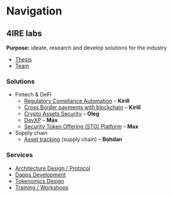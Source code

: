 # Navigation

## **4IRE labs**

**Purpose:** ideate, research and develop solutions for the industry

* [Thesis](org/strategy/)
* [Team](org/team/)

### **Solutions**

* Fintech & DeFi
  * [Regulatory Compliance Automation](research/complaince-scoring.md) – **Kirill**
  * [Cross Border payments with blockchain](research/enabling-fast-transparent-and-compliant-cross-border-payments-with-the-blockchain.md) – **Kirill**
  * [Crypto Assets Security](research/asset-security.md) – **Oleg**
  * [DevXP](research/developer-community-devxp.md) – **Max**
  * [Security Token Offering \(STO\) Platform](research/sto-platform.md) – **Max**
* Supply chain
  * [Asset tracking](research/asset-tracking.md) \(supply chain\) – **Bohdan**

### **Services**

* [Architecture Design / Protocol](services/architecture-design-protocol.md)
* [Dapps Development](services/dapps-wallets-development.md)
* [Tokenomics Design](services/tokenomics-design.md)
* [Training / Workshops](services/training-workshops.md)

